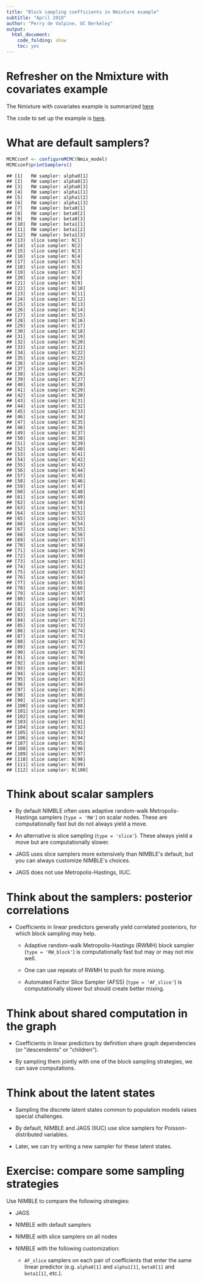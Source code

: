 ```yaml
---
title: "Block sampling coefficients in Nmixture example"
subtitle: "April 2018"
author: "Perry de Valpine, UC Berkeley"
output:
  html_document:
    code_folding: show
    toc: yes
---
```




# Refresher on the Nmixture with covariates example

The Nmixture with covariates example is summarized [here](../example_Nmixture_with_covariates/example_Nmixture_with_covariates_slides.html)

The code to set up the example is [here](../examples_code/extra/model1.R).

# What are default samplers?


```r
MCMCconf <- configureMCMC(Nmix_model)
MCMCconf$printSamplers()
```

```
## [1]   RW sampler: alpha0[1]
## [2]   RW sampler: alpha0[2]
## [3]   RW sampler: alpha0[3]
## [4]   RW sampler: alpha1[1]
## [5]   RW sampler: alpha1[2]
## [6]   RW sampler: alpha1[3]
## [7]   RW sampler: beta0[1]
## [8]   RW sampler: beta0[2]
## [9]   RW sampler: beta0[3]
## [10]  RW sampler: beta1[1]
## [11]  RW sampler: beta1[2]
## [12]  RW sampler: beta1[3]
## [13]  slice sampler: N[1]
## [14]  slice sampler: N[2]
## [15]  slice sampler: N[3]
## [16]  slice sampler: N[4]
## [17]  slice sampler: N[5]
## [18]  slice sampler: N[6]
## [19]  slice sampler: N[7]
## [20]  slice sampler: N[8]
## [21]  slice sampler: N[9]
## [22]  slice sampler: N[10]
## [23]  slice sampler: N[11]
## [24]  slice sampler: N[12]
## [25]  slice sampler: N[13]
## [26]  slice sampler: N[14]
## [27]  slice sampler: N[15]
## [28]  slice sampler: N[16]
## [29]  slice sampler: N[17]
## [30]  slice sampler: N[18]
## [31]  slice sampler: N[19]
## [32]  slice sampler: N[20]
## [33]  slice sampler: N[21]
## [34]  slice sampler: N[22]
## [35]  slice sampler: N[23]
## [36]  slice sampler: N[24]
## [37]  slice sampler: N[25]
## [38]  slice sampler: N[26]
## [39]  slice sampler: N[27]
## [40]  slice sampler: N[28]
## [41]  slice sampler: N[29]
## [42]  slice sampler: N[30]
## [43]  slice sampler: N[31]
## [44]  slice sampler: N[32]
## [45]  slice sampler: N[33]
## [46]  slice sampler: N[34]
## [47]  slice sampler: N[35]
## [48]  slice sampler: N[36]
## [49]  slice sampler: N[37]
## [50]  slice sampler: N[38]
## [51]  slice sampler: N[39]
## [52]  slice sampler: N[40]
## [53]  slice sampler: N[41]
## [54]  slice sampler: N[42]
## [55]  slice sampler: N[43]
## [56]  slice sampler: N[44]
## [57]  slice sampler: N[45]
## [58]  slice sampler: N[46]
## [59]  slice sampler: N[47]
## [60]  slice sampler: N[48]
## [61]  slice sampler: N[49]
## [62]  slice sampler: N[50]
## [63]  slice sampler: N[51]
## [64]  slice sampler: N[52]
## [65]  slice sampler: N[53]
## [66]  slice sampler: N[54]
## [67]  slice sampler: N[55]
## [68]  slice sampler: N[56]
## [69]  slice sampler: N[57]
## [70]  slice sampler: N[58]
## [71]  slice sampler: N[59]
## [72]  slice sampler: N[60]
## [73]  slice sampler: N[61]
## [74]  slice sampler: N[62]
## [75]  slice sampler: N[63]
## [76]  slice sampler: N[64]
## [77]  slice sampler: N[65]
## [78]  slice sampler: N[66]
## [79]  slice sampler: N[67]
## [80]  slice sampler: N[68]
## [81]  slice sampler: N[69]
## [82]  slice sampler: N[70]
## [83]  slice sampler: N[71]
## [84]  slice sampler: N[72]
## [85]  slice sampler: N[73]
## [86]  slice sampler: N[74]
## [87]  slice sampler: N[75]
## [88]  slice sampler: N[76]
## [89]  slice sampler: N[77]
## [90]  slice sampler: N[78]
## [91]  slice sampler: N[79]
## [92]  slice sampler: N[80]
## [93]  slice sampler: N[81]
## [94]  slice sampler: N[82]
## [95]  slice sampler: N[83]
## [96]  slice sampler: N[84]
## [97]  slice sampler: N[85]
## [98]  slice sampler: N[86]
## [99]  slice sampler: N[87]
## [100] slice sampler: N[88]
## [101] slice sampler: N[89]
## [102] slice sampler: N[90]
## [103] slice sampler: N[91]
## [104] slice sampler: N[92]
## [105] slice sampler: N[93]
## [106] slice sampler: N[94]
## [107] slice sampler: N[95]
## [108] slice sampler: N[96]
## [109] slice sampler: N[97]
## [110] slice sampler: N[98]
## [111] slice sampler: N[99]
## [112] slice sampler: N[100]
```

# Think about scalar samplers

- By default NIMBLE often uses adaptive random-walk
Metropolis-Hastings samplers (`type = 'RW'`) on scalar nodes.  These
are computationally fast but do not always yield a move.

- An alternative is slice sampling (`type = 'slice'`).  These always
yield a move but are computationally slower.

- JAGS uses slice samplers more extensively than NIMBLE's default, but
you can always customize NIMBLE's choices.

- JAGS does not use Metropolis-Hastings, IIUC.

# Think about the samplers: posterior correlations

- Coefficients in linear predictors generally yield correlated
posteriors, for which block sampling may help.

    - Adaptive random-walk Metropolis-Hastings (RWMH) block sampler (`type =
    'RW_block'`) is computationally fast but may or may not mix well.

    - One can use repeats of RWMH to push for more mixing.

    - Automated Factor Slice Sampler (AFSS) (`type = 'AF_slice'`) is
      computationally slower but should create better mixing.

# Think about shared computation in the graph

- Coefficients in linear predictors by definition share graph
dependencies (or "descendents" or "children").

- By sampling them jointly with one of the block sampling strategies,
we can save computations.

# Think about the latent states

- Sampling the discrete latent states common to population models
raises special challenges.

- By default, NIMBLE and JAGS (IIUC) use slice samplers for
Poisson-distributed variables.

- Later, we can try writing a new sampler for these latent states.

# Exercise: compare some sampling strategies

Use NIMBLE to compare the following strategies:

- JAGS
- NIMBLE with default samplers
- NIMBLE with slice samplers on all nodes
- NIMBLE with the following customization:

    - `AF_slice` samplers on each pair of coefficients that enter the
      same linear predictor (e.g. `alpha0[1]` and `alpha1[1]`,
      `beta0[1]` and `beta1[1]`, etc.).




